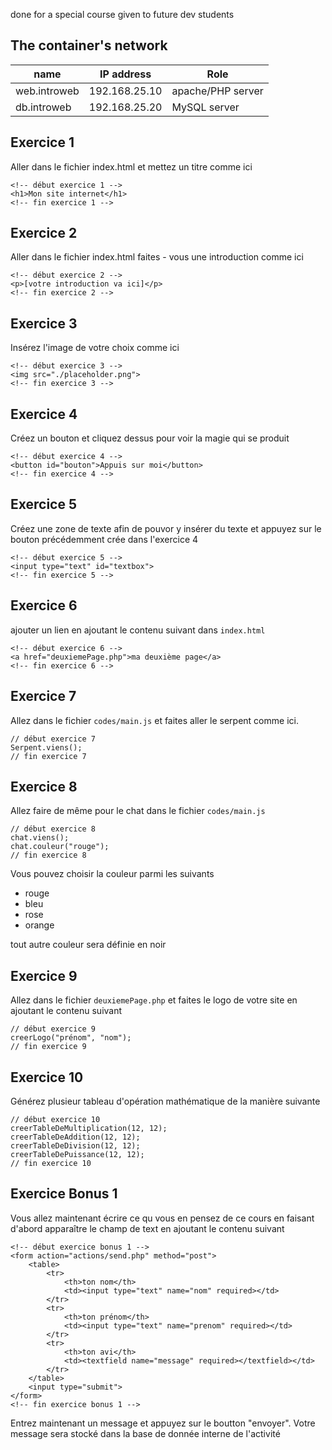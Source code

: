 done for a special course given to future dev students
## The container's network
| name | IP address | Role |
| ---- | -----------| -----|
| web.introweb | 192.168.25.10 | apache/PHP server |
| db.introweb | 192.168.25.20 | MySQL server |

## Exercice 1
Aller dans le fichier index.html et mettez un titre comme ici
```
<!-- début exercice 1 -->
<h1>Mon site internet</h1>
<!-- fin exercice 1 -->
```
## Exercice 2
Aller dans le fichier index.html faites - vous une introduction comme ici
```
<!-- début exercice 2 -->
<p>[votre introduction va ici]</p>
<!-- fin exercice 2 -->
```
## Exercice 3
Insérez l'image de votre choix comme ici
```
<!-- début exercice 3 -->
<img src="./placeholder.png">
<!-- fin exercice 3 -->
```
## Exercice 4
Créez un bouton et cliquez dessus pour voir la magie qui se produit
```
<!-- début exercice 4 -->
<button id="bouton">Appuis sur moi</button>
<!-- fin exercice 4 -->
```
## Exercice 5
Créez une zone de texte afin de pouvor y insérer du texte et appuyez sur le bouton précédemment crée dans l'exercice 4
```
<!-- début exercice 5 -->
<input type="text" id="textbox">
<!-- fin exercice 5 -->
```
## Exercice 6
ajouter un lien en ajoutant le contenu suivant dans `index.html`
```
<!-- début exercice 6 -->
<a href="deuxiemePage.php">ma deuxième page</a>
<!-- fin exercice 6 -->
```
## Exercice 7
Allez dans le fichier `codes/main.js` et faites aller le serpent comme ici.
```
// début exercice 7
Serpent.viens();
// fin exercice 7
```
## Exercice 8
Allez faire de même pour le chat dans le fichier `codes/main.js`
```
// début exercice 8
chat.viens();
chat.couleur("rouge");
// fin exercice 8
```
Vous pouvez choisir la couleur parmi les suivants
<ul>
<li>rouge</li>
<li>bleu</li>
<li>rose</li>
<li>orange</li>
</ul>
tout autre couleur sera définie en noir

## Exercice 9
Allez dans le fichier `deuxiemePage.php` et faites le logo de votre site en ajoutant le contenu suivant
```
// début exercice 9
creerLogo("prénom", "nom");
// fin exercice 9
```

## Exercice 10
Générez plusieur tableau d'opération mathématique de la manière suivante
```
// début exercice 10
creerTableDeMultiplication(12, 12);
creerTableDeAddition(12, 12);
creerTableDeDivision(12, 12);
creerTableDePuissance(12, 12);
// fin exercice 10
```

## Exercice Bonus 1
Vous allez maintenant écrire ce qu vous en pensez de ce cours en faisant d'abord apparaître le champ de text en ajoutant le contenu suivant
```
<!-- début exercice bonus 1 -->
<form action="actions/send.php" method="post">
    <table>
        <tr>
            <th>ton nom</th>
            <td><input type="text" name="nom" required></td>
        </tr>
        <tr>
            <th>ton prénom</th>
            <td><input type="text" name="prenom" required></td>
        </tr>
        <tr>
            <th>ton avi</th>
            <td><textfield name="message" required></textfield></td>
        </tr>
    </table>
    <input type="submit">
</form>
<!-- fin exercice bonus 1 -->
```
Entrez maintenant un message et appuyez sur le boutton "envoyer". Votre message sera stocké dans la base de donnée interne de l'activité